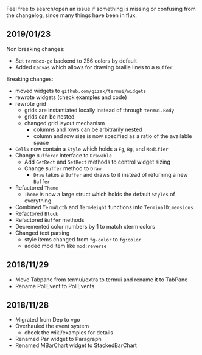 Feel free to search/open an issue if something is missing or confusing from the changelog, since many things have been in flux.

## 2019/01/23

Non breaking changes:

- Set `termbox-go` backend to 256 colors by default
- Added `Canvas` which allows for drawing braille lines to a `Buffer`

Breaking changes:

- moved widgets to `github.com/gizak/termui/widgets`
- rewrote widgets (check examples and code)
- rewrote grid
  - grids are instantiated locally instead of through `termui.Body`
  - grids can be nested
  - changed grid layout mechanism
    - columns and rows can be arbitrarily nested
    - column and row size is now specified as a ratio of the available space
- `Cell`s now contain a `Style` which holds a `Fg`, `Bg`, and `Modifier`
- Change `Bufferer` interface to `Drawable`
  - Add `GetRect` and `SetRect` methods to control widget sizing
  - Change `Buffer` method to `Draw`
    - `Draw` takes a `Buffer` and draws to it instead of returning a new `Buffer`
- Refactored `Theme`
  - `Theme` is now a large struct which holds the default `Styles` of everything
- Combined `TermWidth` and `TermHeight` functions into `TerminalDimensions`
- Refactored `Block`
- Refactored `Buffer` methods
- Decremented color numbers by 1 to match xterm colors
- Changed text parsing
  - style items changed from `fg-color` to `fg:color`
  - added mod item like `mod:reverse`

## 2018/11/29

- Move Tabpane from termui/extra to termui and rename it to TabPane
- Rename PollEvent to PollEvents

## 2018/11/28

- Migrated from Dep to vgo
- Overhauled the event system
  - check the wiki/examples for details
- Renamed Par widget to Paragraph
- Renamed MBarChart widget to StackedBarChart
